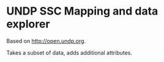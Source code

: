 # UNDP SSC Mapping and data explorer

Based on http://open.undp.org.

Takes a subset of data, adds additional attributes.

